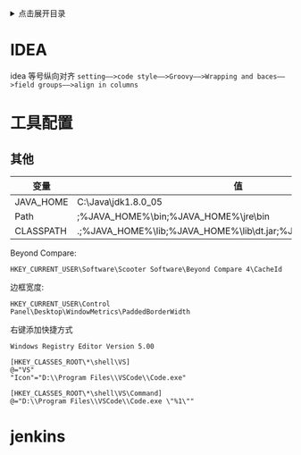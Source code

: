 <details>
<summary>点击展开目录</summary>
<!-- TOC -->
<!-- /TOC -->
</details>

# IDEA

idea  等号纵向对齐
`setting——>code style——>Groovy——>Wrapping and baces——>field groups——>align in columns`


# 工具配置

## 其他

| 变量 | 值 |
| --- | --- |
| JAVA\_HOME | C:\Java\jdk1.8.0\_05 |
| Path | ;%JAVA\_HOME%\bin;%JAVA\_HOME%\jre\bin |
| CLASSPATH | .;%JAVA\_HOME%\lib;%JAVA\_HOME%\lib\dt.jar;%JAVA\_HOME%\lib\tools.jar |


Beyond Compare:
```plain
HKEY_CURRENT_USER\Software\Scooter Software\Beyond Compare 4\CacheId
```

边框宽度:
```plain
HKEY_CURRENT_USER\Control Panel\Desktop\WindowMetrics\PaddedBorderWidth
```

右键添加快捷方式
```plain
Windows Registry Editor Version 5.00

[HKEY_CLASSES_ROOT\*\shell\VS]
@="VS"
"Icon"="D:\\Program Files\\VSCode\\Code.exe"

[HKEY_CLASSES_ROOT\*\shell\VS\Command]
@="D:\\Program Files\\VSCode\\Code.exe \"%1\""
```

# jenkins

